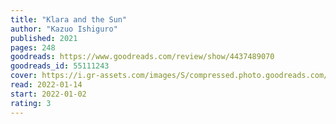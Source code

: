 ```yaml
---
title: "Klara and the Sun"
author: "Kazuo Ishiguro"
published: 2021
pages: 248
goodreads: https://www.goodreads.com/review/show/4437489070
goodreads_id: 55111243
cover: https://i.gr-assets.com/images/S/compressed.photo.goodreads.com/books/1622500451l/55111243._SY475_.jpg
read: 2022-01-14
start: 2022-01-02
rating: 3
---
```



